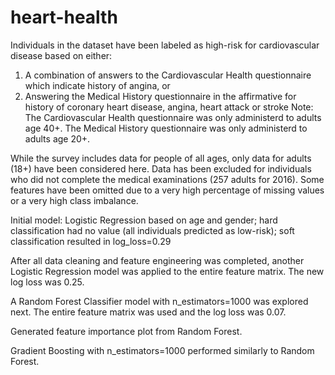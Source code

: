 # heart-health

Individuals in the dataset have been labeled as high-risk for cardiovascular disease based on either:
1. A combination of answers to the Cardiovascular Health questionnaire which indicate history of angina, or
2. Answering the Medical History questionnaire in the affirmative for history of coronary heart disease, angina, heart attack or stroke 
Note: The Cardiovascular Health questionnaire was only administerd to adults age 40+.  The Medical History questionnaire was only administerd to adults age 20+.

While the survey includes data for people of all ages, only data for adults (18+) have been considered here.
Data has been excluded for individuals who did not complete the medical examinations (257 adults for 2016).
Some features have been omitted due to a very high percentage of missing values or a very high class imbalance.

Initial model: Logistic Regression based on age and gender; hard classification had no value (all individuals predicted as low-risk); soft classification resulted in log_loss=0.29

After all data cleaning and feature engineering was completed, another Logistic Regression model was applied to the entire feature matrix. The new log loss was 0.25.

A Random Forest Classifier model with n_estimators=1000 was explored next. The entire feature matrix was used and the log loss was 0.07. 

Generated feature importance plot from Random Forest.

Gradient Boosting with n_estimators=1000 performed similarly to Random Forest.
